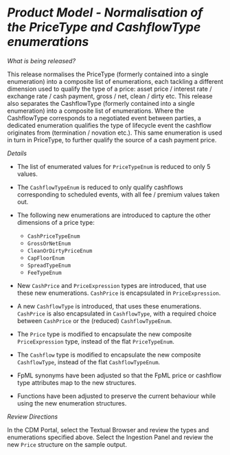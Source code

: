# *Product Model - Normalisation of the PriceType and CashflowType enumerations*

_What is being released?_

This release normalises the PriceType (formerly contained into a single enumeration) into a composite list of enumerations, each tackling a different dimension used to qualify the type of a price: asset price / interest rate / exchange rate / cash payment, gross / net, clean / dirty etc. This release also separates the CashflowType (formerly contained into a single enumeration) into a composite list of enumerations. Where the CashflowType corresponds to a negotiated event between parties, a dedicated enumeration qualifies the type of lifecycle event the cashflow originates from (termination / novation etc.). This same enumeration is used in turn in PriceType, to further qualify the source of a cash payment price.

_Details_

- The list of enumerated values for `PriceTypeEnum` is reduced to only 5 values.
- The `CashflowTypeEnum` is reduced to only qualify cashflows corresponding to scheduled events, with all fee / premium values taken out.
- The following new enumerations are introduced to capture the other dimensions of a price type:

  - `CashPriceTypeEnum`
  - `GrossOrNetEnum`
  - `CleanOrDirtyPriceEnum`
  - `CapFloorEnum`
  - `SpreadTypeEnum`
  - `FeeTypeEnum`

- New `CashPrice` and `PriceExpression` types are introduced, that use these new enumerations. `CashPrice` is encapsulated in `PriceExpression`.
- A new `CashflowType` is introduced, that uses these enumerations. `CashPrice` is also encapsulated in `CashflowType`, with a required choice between `CashPrice` or the (reduced) `CashflowTypeEnum`.
- The `Price` type is modified to encapsulate the new composite `PriceExpression` type, instead of the flat `PriceTypeEnum`.
- The `Cashflow` type is modified to encapsulate the new composite `CashflowType`, instead of the flat `CashflowTypeEnum`.
- FpML synonyms have been adjusted so that the FpML price or cashflow type attributes map to the new structures.
- Functions have been adjusted to preserve the current behaviour while using the new enumeration structures.

_Review Directions_

In the CDM Portal, select the Textual Browser and review the types and enumerations specified above. Select the Ingestion Panel and review the new `Price` structure on the sample output.
